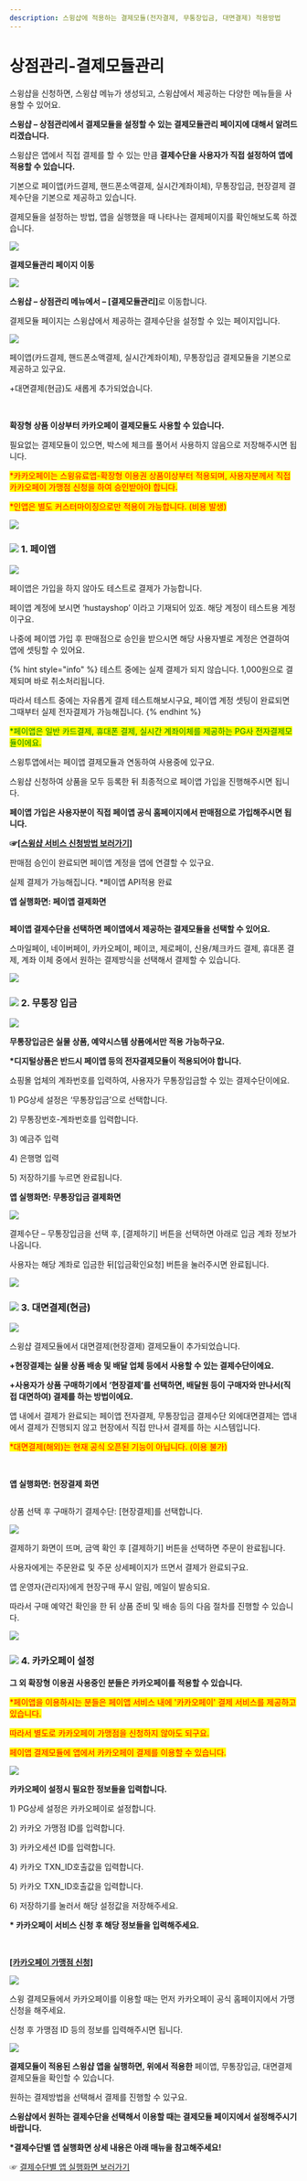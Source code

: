 ```yaml
---
description: 스윙샵에 적용하는 결제모듈(전자결제, 무통장입금, 대면결제) 적용방법
---
```


# 상점관리-결제모듈관리

스윙샵을 신청하면, 스윙샵 메뉴가 생성되고, 스윙샵에서 제공하는 다양한 메뉴들을 사용할 수 있어요.

**스윙샵 – 상점관리에서 결제모듈을 설정할 수 있는 결제모듈관리 페이지에 대해서 알려드리겠습니다.**

스윙샵은 앱에서 직접 결제를 할 수 있는 만큼 **결제수단을 사용자가 직접 설정하여 앱에 적용할 수 있습니다.**

기본으로 페이앱(카드결제, 핸드폰소액결제, 실시간계좌이체), 무통장입금, 현장결제 결제수단을 기본으로 제공하고 있습니다.&#x20;

결제모듈을 설정하는 방법, 앱을 실행했을 때 나타나는 결제페이지를 확인해보도록 하겠습니다.

![](<../../.gitbook/assets/구분선 (1) (1) (1).PNG>)

<img src="../../.gitbook/assets/image (9).png" alt="" data-size="line">**결제모듈관리 페이지 이동**

![](https://wp.swing2app.co.kr/wp-content/uploads/2020/04/%EA%B2%B0%EC%A0%9C%EB%AA%A8%EB%93%88_20.04.png)

**스윙샵 – 상점관리 메뉴에서 – \[결제모듈관리]**&#xB85C; 이동합니다.

결제모듈 페이지는 스윙샵에서 제공하는 결제수단을 설정할 수 있는 페이지입니다.



![](https://wp.swing2app.co.kr/wp-content/uploads/2020/04/%EA%B2%B0%EC%A0%9C%EB%AA%A8%EB%93%88%EC%B6%94%EA%B0%804_20.04.png)

페이앱(카드결제, 핸드폰소액결제, 실시간계좌이체), 무통장입금 결제모듈을 기본으로 제공하고 있구요.

+대면결제(현금)도 새롭게 추가되었습니다.

​

**확장형 상품 이상부터 카카오페이 결제모듈도 사용할 수 있습니다.**

필요없는 결제모듈이 있으면, 박스에 체크를 풀어서 사용하지 않음으로 저장해주시면 됩니다.

<mark style="color:red;">\*카카오페이는 스윙유료앱-확장형 이용권 상품이상부터 적용되며, 사용자분께서 직접 카카오페이 가맹점 신청을 하여 승인받아야 합니다.</mark>

<mark style="color:red;">\*인앱은 별도 커스터마이징으로만 적용이 가능합니다. (비용 발생)</mark>

![](<../../.gitbook/assets/구분선 (1) (1) (1).PNG>)

### ![](<../../.gitbook/assets/image (2) (1) (1).png>) **1. 페이앱**

![](https://wp.swing2app.co.kr/wp-content/uploads/2020/04/%EA%B2%B0%EC%A0%9C%EB%AA%A8%EB%93%882_20.04.png)

페이앱은 가입을 하지 않아도 테스트로 결제가 가능합니다.

페이앱 계정에 보시면 ‘hustayshop’ 이라고 기재되어 있죠. 해당 계정이 테스트용 계정이구요.

나중에 페이앱 가입 후 판매점으로 승인을 받으시면 해당 사용자별로 계정은 연결하여 앱에 셋팅할 수 있어요.

{% hint style="info" %}
테스트 중에는 실제 결제가 되지 않습니다. 1,000원으로 결제되며 바로 취소처리됩니다.

따라서 테스트 중에는 자유롭게 결제 테스트해보시구요, 페이앱 계정 셋팅이 완료되면 그때부터 실제 전자결제가 가능해집니다.
{% endhint %}

<mark style="color:green;">\*페이앱은 일반 카드결제, 휴대폰 결제, 실시간 계좌이체를 제공하는 PG사 전자결제모듈이에요.</mark>

스윙투앱에서는 페이앱 결제모듈과 연동하여 사용중에 있구요.

스윙샵 신청하여 상품을 모두 등록한 뒤 최종적으로 페이앱 가입을 진행해주시면 됩니다.



**페이앱 가입은 사용자분이 직접 페이앱 공식 홈페이지에서 판매점으로 가입해주시면 됩니다.**&#x20;

**☞**[**\[스윙샵 서비스 신청방법 보러가기\]**](broken-reference)

&#x20;판매점 승인이 완료되면 페이앱 계정을 앱에 연결할 수 있구요.&#x20;

실제 결제가 가능해집니다. \*페이앱 API적용 완료



<img src="../../.gitbook/assets/image (9).png" alt="" data-size="line">**앱 실행화면: 페이앱 결제화면**

<div align="left"><img src="../../.gitbook/assets/결제모듈_22.08.png" alt=""></div>

<div align="left"><img src="../../.gitbook/assets/결제모듈2_22.08.png" alt=""></div>

**페이앱 결제수단을 선택하면 페이앱에서 제공하는 결제모듈을 선택할 수 있어요.**

스마일페이, 네이버페이, 카카오페이, 페이코, 제로페이, 신용/체크카드 결제, 휴대폰 결제, 계좌 이체 중에서 원하는 결제방식을 선택해서 결제할 수 있습니다.

![](<../../.gitbook/assets/구분선 (1) (1) (1).PNG>)

### ![](<../../.gitbook/assets/image (2) (1) (1).png>) **2. 무통장 입금**

![](https://wp.swing2app.co.kr/wp-content/uploads/2020/04/%EA%B2%B0%EC%A0%9C%EB%AA%A8%EB%93%883_20.04.png)

**무통장입금은 실물 상품, 예약시스템 상품에서만 적용 가능하구요.**

**\*디지털상품은 반드시 페이앱 등의 전자결제모듈이 적용되어야 합니다.**

쇼핑몰 업체의 계좌번호를 입력하여, 사용자가 무통장입금할 수 있는 결제수단이에요.

1\) PG상세 설정은 ‘무통장입금’으로 선택합니다.

2\) 무통장번호-계좌번호를 입력합니다.

3\) 예금주 입력

4\) 은행명 입력

5\) 저장하기를 누르면 완료됩니다.



<img src="../../.gitbook/assets/image (9).png" alt="" data-size="line">**앱 실행화면: 무통장입금 결제화면**

![](https://wp.swing2app.co.kr/wp-content/uploads/2020/04/%EA%B2%B0%EC%A0%9C%EB%AA%A8%EB%93%8810_20.04.png)

결제수단 – 무통장입금을 선택 후, \[결제하기] 버튼을 선택하면 아래로 입금 계좌 정보가 나옵니다.

사용자는 해당 계좌로 입금한 뒤\[입금확인요청] 버튼을 눌러주시면 완료됩니다.

![](<../../.gitbook/assets/구분선 (1) (1) (1).PNG>)

### ![](<../../.gitbook/assets/image (2) (1) (1).png>) **3. 대면결제(현금)**&#x20;

![](https://wp.swing2app.co.kr/wp-content/uploads/2020/04/%EA%B2%B0%EC%A0%9C%EB%AA%A8%EB%93%88%EC%B6%94%EA%B0%803_20.04.png)

스윙샵 결제모듈에서 대면결제(현장결제) 결제모듈이 추가되었습니다.

**+현장결제는 실물 상품 배송 및 배달 업체 등에서 사용할 수 있는 결제수단이에요.**

**+사용자가 상품 구매하기에서 ‘현장결제’를 선택하면, 배달원 등이 구매자와 만나서(직접 대면하여) 결제를 하는 방법이에요.**

앱 내에서 결제가 완료되는 페이앱 전자결제, 무통장입금 결제수단 외에대면결제는 앱내에서 결제가 진행되지 않고 현장에서 직접 만나서 결제를 하는 시스템입니다.

<mark style="color:red;">\*대면결제(해외)는 현재 공식 오픈된 기능이 아닙니다. (이용 불가)</mark>

​

<img src="../../.gitbook/assets/image (9).png" alt="" data-size="line">**앱 실행화면: 현장결제 화면**

<div align="left"><img src="https://wp.swing2app.co.kr/wp-content/uploads/2020/04/%EA%B2%B0%EC%A0%9C%EB%AA%A8%EB%93%88%EC%B6%94%EA%B0%802_20.04.png" alt=""></div>

상품 선택 후 구매하기 결제수단: \[현장결제]를 선택합니다.



![](https://wp.swing2app.co.kr/wp-content/uploads/2020/04/%EA%B2%B0%EC%A0%9C%EB%AA%A8%EB%93%88%EC%B6%94%EA%B0%801_20.04.png)

결제하기 화면이 뜨며, 금액 확인 후 \[결제하기] 버튼을 선택하면 주문이 완료됩니다.

사용자에게는 주문완료 및 주문 상세페이지가 뜨면서 결제가 완료되구요.

앱 운영자(관리자)에게 현장구매 푸시 알림, 메일이 발송되요.

따라서 구매 예약건 확인을 한 뒤 상품 준비 및 배송 등의 다음 절차를 진행할 수 있습니다.

![](<../../.gitbook/assets/구분선 (1) (1) (1).PNG>)

### ![](<../../.gitbook/assets/image (2) (1) (1).png>) **4. 카카오페이 설정**

**그 외 확장형 이용권 사용중인 분들은 카카오페이를 적용할 수 있습니다.**

<mark style="color:red;">\*페이앱을 이용하시는 분들은 페이앱 서비스 내에 '카카오페이' 결제 서비스를 제공하고 있습니다.</mark>

&#x20;<mark style="color:red;">따라서 별도로 카카오페이 가맹점을 신청하지 않아도 되구요.</mark>

<mark style="color:red;">페이앱 결제모듈에 앱에서 카카오페이 결제를 이용할 수 있습니다.</mark>

![](https://wp.swing2app.co.kr/wp-content/uploads/2020/04/%EC%8A%A4%EC%9C%99%EC%83%B5%EA%B2%B0%EC%A0%9C%EB%AA%A8%EB%93%883.png)

**카카오페이 설정시 필요한 정보들을 입력합니다.**

1\) PG상세 설정은 카카오페이로 설정합니다.

2\) 카카오 가맹점 ID를 입력합니다.

3\) 카카오세션 ID를 입력합니다.

4\) 카카오 TXN\_ID호출값을 입력합니다.

5\) 카카오 TXN\_ID호출값을 입력합니다.

6\) 저장하기를 눌러서 해당 설정값을 저장해주세요.

**\* 카카오페이 서비스 신청 후 해당 정보들을 입력해주세요.**

​

[**\[카카오페이 가맹점 신청\]**](http://with.kakao.com/kakaopay/index)

![](https://wp.swing2app.co.kr/wp-content/uploads/2020/04/%EC%8A%A4%EC%9C%99%EC%83%B5%EA%B2%B0%EC%A0%9C%EB%AA%A8%EB%93%885.png)

스윙 결제모듈에서 카카오페이를 이용할 때는 먼저 카카오페이 공식 홈페이지에서 가맹신청을 해주세요.

신청 후 가맹점 ID 등의 정보를 입력해주시면 됩니다.



![](<../../.gitbook/assets/구분선 (1) (1) (1).PNG>)

**결제모듈이 적용된 스윙샵 앱을 실행하면, 위에서 적용한** 페이앱, 무통장입금, 대면결제 결제모듈을 확인할 수 있습니다.

원하는 결제방법을 선택해서 결제를 진행할 수 있구요.

**스윙샵에서 원하는 결제수단을 선택해서 이용할 때는 결제모듈 페이지에서 설정해주시기 바랍니다.**



**\*결제수단별 앱 실행화면 상세 내용은 아래 매뉴을 참고해주세요!**

☞ [결제수단별 앱 실행화면 보러가기](broken-reference)

